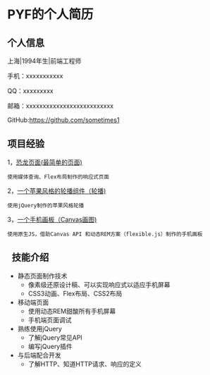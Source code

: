 PYF的个人简历
====

个人信息
----
上海|1994年生|前端工程师

手机：xxxxxxxxxxx

QQ：xxxxxxxxx

邮箱：xxxxxxxxxxxxxxxxxxxxxxxxxx

GitHub:https://github.com/sometimes1


项目经验
----
1，[恐龙页面(最简单的页面)](https://sometimes1.github.io/-13/%E6%81%90%E9%BE%99%E9%A1%B5%E9%9D%A2.html)

	使用媒体查询、Flex布局制作的响应式页面

2，[一个苹果风格的轮播组件（轮播)](https://sometimes1.github.io/-13/%E8%BD%AE%E6%92%AD%E7%BB%84%E4%BB%B6.html)

	使用jQuery制作的苹果风格轮播

3，[一个手机画板（Canvas画图)](https://sometimes1.github.io/dome/%E7%94%BB%E6%9D%BF.html)

	使用原生JS，借助Canvas API 和动态REM方案（flexible.js）制作的手机画板
  
技能介绍
----
- 静态页面制作技术
  - 像素级还原设计稿、可以实现响应式以适应手机屏幕
  - CSS3动画、Flex布局、CSS2布局
- 移动端页面
  - 使用动态REM甜酸所有手机屏幕
  - 手机端页面调试
- 熟练使用jQuery
  - 了解jQuery常见API
  - 编写jQuery插件
- 与后端配合开发
  - 了解HTTP、知道HTTP请求、响应的定义


